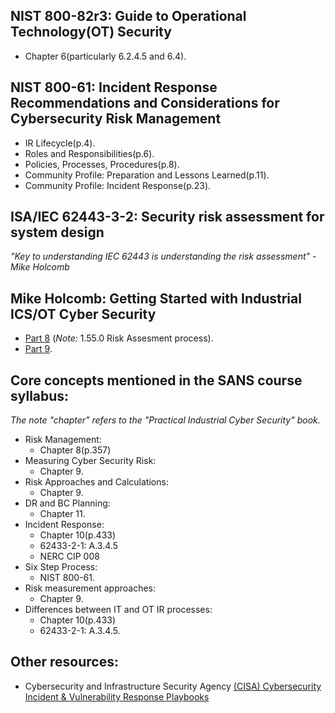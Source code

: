 ## NIST 800-82r3: Guide to Operational Technology(OT) Security
- Chapter 6(particularly 6.2.4.5 and 6.4).

## NIST 800-61: Incident Response Recommendations and Considerations for Cybersecurity Risk Management
- IR Lifecycle(p.4).
- Roles and Responsibilities(p.6).
- Policies, Processes, Procedures(p.8).
- Community Profile: Preparation and Lessons Learned(p.11).
- Community Profile: Incident Response(p.23).

## ISA/IEC 62443-3-2: Security risk assessment for system design  
_"Key to understanding IEC 62443 is understanding the risk assessment" - Mike Holcomb_

## Mike Holcomb: Getting Started with Industrial ICS/OT Cyber Security
- [Part 8](https://www.youtube.com/watch?v=9dJihXO3GJ4&list=PLOSJSv0hbPZAlINIh1HcB0L8AZcSPc80g&index=9) (_Note:_ 1.55.0 Risk Assesment process).
- [Part 9](https://www.youtube.com/watch?v=GDPOgu8-7lI&list=PLOSJSv0hbPZAlINIh1HcB0L8AZcSPc80g&index=10).

## Core concepts mentioned in the SANS course syllabus:  
_The note "chapter" refers to the "Practical Industrial Cyber Security" book._
- Risk Management:
  - Chapter 8(p.357)
- Measuring Cyber Security Risk:
  - Chapter 9.
- Risk Approaches and Calculations:
  - Chapter 9.
- DR and BC Planning:
  - Chapter 11.
- Incident Response:
  - Chapter 10(p.433)
  - 62433-2-1: A.3.4.5
  - NERC CIP 008
- Six Step Process:
  - NIST 800-61.
- Risk measurement approaches:
  - Chapter 9.
- Differences between IT and OT IR processes:
  - Chapter 10(p.433)
  - 62433-2-1: A.3.4.5.

## Other resources:
- Cybersecurity and Infrastructure Security Agency [(CISA) Cybersecurity Incident & Vulnerability Response Playbooks](https://www.cisa.gov/sites/default/files/2024-08/Federal_Government_Cybersecurity_Incident_and_Vulnerability_Response_Playbooks_508C.pdf)
